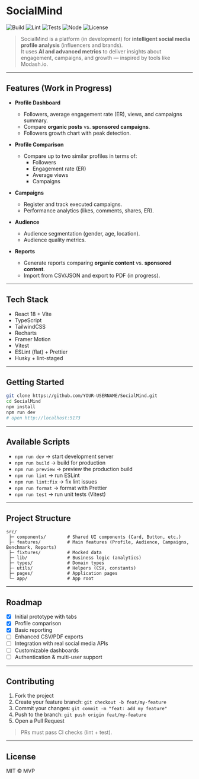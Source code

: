 # SocialMind

![Build](https://img.shields.io/github/actions/workflow/status/YOUR-USERNAME/SocialMind/ci.yml?branch=main)
![Lint](https://img.shields.io/badge/lint-eslint-blue)
![Tests](https://img.shields.io/badge/tests-vitest-green)
![Node](https://img.shields.io/badge/node-%3E%3D18.0.0-brightgreen)
![License](https://img.shields.io/badge/license-MIT-yellow)

> SocialMind is a platform (in development) for **intelligent social media profile analysis** (influencers and brands).  
> It uses **AI and advanced metrics** to deliver insights about engagement, campaigns, and growth — inspired by tools like Modash.io.

---

## Features (Work in Progress)

- **Profile Dashboard**
  - Followers, average engagement rate (ER), views, and campaigns summary.
  - Compare **organic posts** vs. **sponsored campaigns**.
  - Followers growth chart with peak detection.

- **Profile Comparison**
  - Compare up to two similar profiles in terms of:
    - Followers
    - Engagement rate (ER)
    - Average views
    - Campaigns

- **Campaigns**
  - Register and track executed campaigns.
  - Performance analytics (likes, comments, shares, ER).

- **Audience**
  - Audience segmentation (gender, age, location).
  - Audience quality metrics.

- **Reports**
  - Generate reports comparing **organic content** vs. **sponsored content**.
  - Import from CSV/JSON and export to PDF (in progress).

---

## Tech Stack

- React 18 + Vite
- TypeScript
- TailwindCSS
- Recharts
- Framer Motion
- Vitest
- ESLint (flat) + Prettier
- Husky + lint-staged

---

## Getting Started

```bash
git clone https://github.com/YOUR-USERNAME/SocialMind.git
cd SocialMind
npm install
npm run dev
# open http://localhost:5173
```

---

## Available Scripts

- `npm run dev` → start development server
- `npm run build` → build for production
- `npm run preview` → preview the production build
- `npm run lint` → run ESLint
- `npm run lint:fix` → fix lint issues
- `npm run format` → format with Prettier
- `npm run test` → run unit tests (Vitest)

---

## Project Structure

```
src/
 ├─ components/        # Shared UI components (Card, Button, etc.)
 ├─ features/          # Main features (Profile, Audience, Campaigns, Benchmark, Reports)
 ├─ fixtures/          # Mocked data
 ├─ lib/               # Business logic (analytics)
 ├─ types/             # Domain types
 ├─ utils/             # Helpers (CSV, constants)
 ├─ pages/             # Application pages
 └─ app/               # App root
```

---

## Roadmap

- [x] Initial prototype with tabs
- [x] Profile comparison
- [x] Basic reporting
- [ ] Enhanced CSV/PDF exports
- [ ] Integration with real social media APIs
- [ ] Customizable dashboards
- [ ] Authentication & multi-user support

---

## Contributing

1. Fork the project  
2. Create your feature branch: `git checkout -b feat/my-feature`  
3. Commit your changes: `git commit -m "feat: add my feature"`  
4. Push to the branch: `git push origin feat/my-feature`  
5. Open a Pull Request  

> PRs must pass CI checks (lint + test).

---

## License

MIT © MVP
